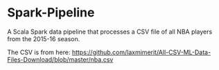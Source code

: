 # Spark-Pipeline
A Scala Spark data pipeline that processes a CSV file of all NBA players from the 2015-16 season. 

The CSV is from here: https://github.com/laxmimerit/All-CSV-ML-Data-Files-Download/blob/master/nba.csv
